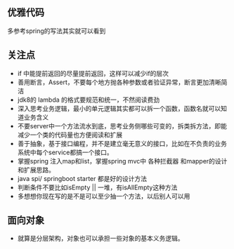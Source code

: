 ## 优雅代码
多参考spring的写法其实就可以看到

## 关注点
* if 中能提前返回的尽量提前返回，这样可以减少if的层次
* 善用断言，Assert，不要每个地方抛各种参数或者验证异常，断言更加清晰简洁
* jdk8的 lambda 的格式要规范和统一，不然阅读费劲
* 深入思考业务逻辑，最小的单元逻辑其实都可以拆一个函数，函数名就可以知道业务含义
* 不要server中一个方法流水到底，思考业务侧哪些可变的，拆类拆方法，即能减少一个类的代码量也方便阅读和扩展
* 善于抽象，基于接口编程，并不是建立毫无意义的接口，比如在不负责的业务系统中每个service都搞一个接口。
* 掌握spring 注入map和list，掌握spring mvc中 各种拦截器 和mapper的设计和扩展思路。
* java spi/ springboot starter 都是好的设计方法
* 判断条件不要比如isEmpty || 一堆，有isAllEmpty这种方法
* 多想想你现在写的是不是可以至少抽一个方法，以后别人可以用

## 面向对象
* 就算是分层架构，对象也可以承担一些对象的基本义务逻辑。